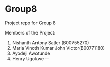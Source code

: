 # Group8
Project repo for Group 8

Members of the Project:

1. Nishanth Antony Satler (B00755270)
2. Maria Vinoth Kumar John Victor(B00771180)
3. Ayodeji Awotunde
4. Henry Ugokwe --
